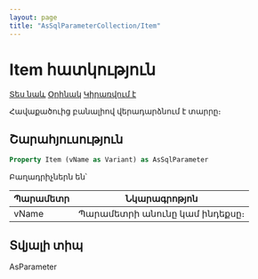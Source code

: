 ```yaml
---
layout: page
title: "AsSqlParameterCollection/Item"
---
```



# Item հատկություն

[Տես նաև](../AsSqlParameterCollection.md) [Օրինակ]() [Կիրառվում է](../AsSqlParameterCollection.md)

Հավաքածուից բանալիով վերադարձնում է տարրը։


## Շարահյուսություն

``` vb
Property Item (vName as Variant) as AsSqlParameter
```
Բաղադրիչներն են՝


| Պարամետր | Նկարագրոթյոն |
|--|--|
| vName | Պարամետրի անունը կամ ինդեքսը։  |


## Տվյալի տիպ

AsParameter
